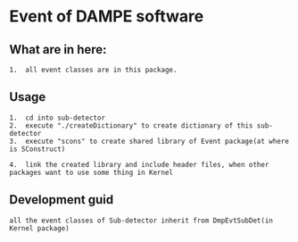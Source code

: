 
#   Event of DAMPE software

##  What are in here:
    1.  all event classes are in this package.

##  Usage
    1.  cd into sub-detector
    2.  execute "./createDictionary" to create dictionary of this sub-detector
    3.  execute "scons" to create shared library of Event package(at where is SConstruct)

    4.  link the created library and include header files, when other packages want to use some thing in Kernel

##  Development guid

    all the event classes of Sub-detector inherit from DmpEvtSubDet(in Kernel package)

